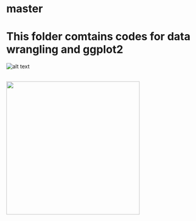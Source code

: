 # master
# This folder comtains codes for data wrangling and ggplot2

![alt text](https://github.com/aaronzhuclover/master/blob/master/01_data_wrangling_ggplot2/source_readme/data.PNG)


<br>
  <img src="https://github.com/aaronzhuclover/master/blob/master/01_data_wrangling_ggplot2/source_readme/data.PNG" height="350"/>
<br>
